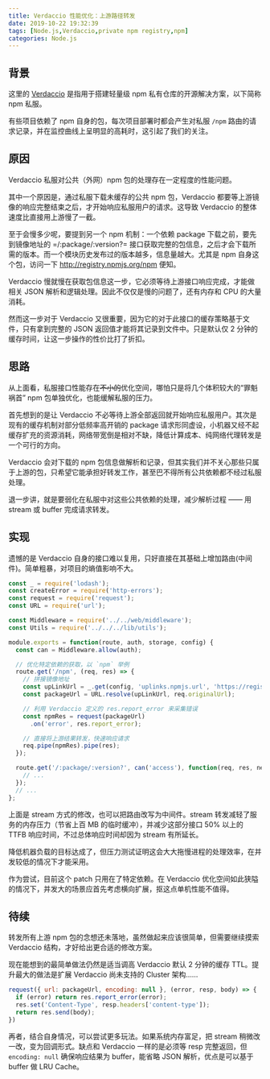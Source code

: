 ```yaml
---
title: Verdaccio 性能优化：上游路径转发
date: 2019-10-22 19:32:39
tags: [Node.js,Verdaccio,private npm registry,npm]
categories: Node.js
---
```


## 背景
这里的 [Verdaccio](https://github.com/verdaccio/verdaccio) 是指用于搭建轻量级 npm 私有仓库的开源解决方案，以下简称 npm 私服。

有些项目依赖了 npm 自身的包，每次项目部署时都会产生对私服 `/npm` 路由的请求记录，并在监控曲线上呈明显的高耗时，这引起了我们的关注。

<!--more-->

## 原因
Verdaccio 私服对公共（外网）npm 包的处理存在一定程度的性能问题。

其中一个原因是，通过私服下载未缓存的公共 npm 包，Verdaccio 都要等上游镜像的响应完整结束之后，才开始响应私服用户的请求。这导致 Verdaccio 的整体速度比直接用上游慢了一截。

至于会慢多少呢，要提到另一个 npm 机制：一个依赖 package 下载之前，要先到镜像地址的 =/:package/:version?= 接口获取完整的包信息，之后才会下载所需的版本。而一个模块历史发布过的版本越多，信息量越大。尤其是 npm 自身这个包，访问一下 http://registry.npmjs.org/npm 便知。

Verdaccio 慢就慢在获取包信息这一步，它必须等待上游接口响应完成，才能做相关 JSON 解析和逻辑处理。因此不仅仅是慢的问题了，还有内存和 CPU 的大量消耗。

然而这一步对于 Verdaccio 又很重要，因为它的对于此接口的缓存策略基于文件，只有拿到完整的 JSON 返回值才能将其记录到文件中。只是默认仅 2 分钟的缓存时间，让这一步操作的性价比打了折扣。

## 思路
从上面看，私服接口性能存在~~不小的~~优化空间，哪怕只是将几个体积较大的“罪魁祸首” npm 包单独优化，也能缓解私服的压力。

首先想到的是让 Verdaccio 不必等待上游全部返回就开始响应私服用户。其次是现有的缓存机制对部分低频率高开销的 package 请求形同虚设，小机器又经不起缓存扩充的资源消耗，网络带宽倒是相对不缺，降低计算成本、纯网络代理转发是一个可行的方向。

Verdaccio 会对下载的 npm 包信息做解析和记录，但其实我们并不关心那些只属于上游的包，只希望它能承担好转发工作，甚至巴不得所有公共依赖都不经过私服处理。

退一步讲，就是要弱化在私服中对这些公共依赖的处理，减少解析过程 —— 用 stream 或 buffer 完成请求转发。

## 实现
遗憾的是 Verdaccio 自身的接口难以复用，只好直接在其基础上增加路由(中间件)。简单粗暴，对项目的熵值影响不大。

```js
const _ = require('lodash');
const createError = require('http-errors');
const request = require('request');
const URL = require('url');

const Middleware = require('../../web/middleware');
const Utils = require('../../../lib/utils');

module.exports = function(route, auth, storage, config) {
  const can = Middleware.allow(auth);

  // 优化特定依赖的获取，以 `npm` 举例
  route.get('/npm', (req, res) => {
    // 拼接镜像地址
    const upLinkUrl = _.get(config, 'uplinks.npmjs.url', 'https://registry.npm.taobao.org');
    const packageUrl = URL.resolve(upLinkUrl, req.originalUrl);

    // 利用 Verdaccio 定义的 res.report_error 来采集错误
    const npmRes = request(packageUrl)
      .on('error', res.report_error);

    // 直接将上游结果转发，快速响应请求
    req.pipe(npmRes).pipe(res);
  });

  route.get('/:package/:version?', can('access'), function(req, res, next) {
    // ...
  });
  // ...
};
```

上面是 stream 方式的修改，也可以把路由改写为中间件。stream 转发减轻了服务的内存压力（节省上百 MB 的临时缓冲），并减少这部分接口 50% 以上的 TTFB 响应时间，不过总体响应时间却因为 stream 有所延长。

降低机器负载的目标达成了，但压力测试证明这会大大拖慢进程的处理效率，在并发较低的情况下才能采用。

作为尝试，目前这个 patch 只用在了特定依赖。在 Verdaccio 优化空间如此狭隘的情况下，并发大的场景应首先考虑横向扩展，抠这点单机性能不值得。

## 待续

转发所有上游 npm 包的念想还未落地，虽然做起来应该很简单，但需要继续摸索 Verdaccio 结构，才好给出更合适的修改方案。

现在能想到的最简单做法仍然是适当调高 Verdaccio 默认 2 分钟的缓存 TTL。提升最大的做法是扩展 Verdaccio 尚未支持的 Cluster 架构……

```js
request({ url: packageUrl, encoding: null }, (error, resp, body) => {
  if (error) return res.report_error(error);
  res.set('Content-Type', resp.headers['content-type']);
  return res.send(body);
})
```

再者，结合自身情况，可以尝试更多玩法。如果系统内存富足，把 stream 稍微改一改，变为回调形式。缺点和 Verdaccio 一样的是必须等 resp 完整返回，但 `encoding: null` 确保响应结果为 buffer，能省略 JSON 解析，优点是可以基于 buffer 做 LRU Cache。

